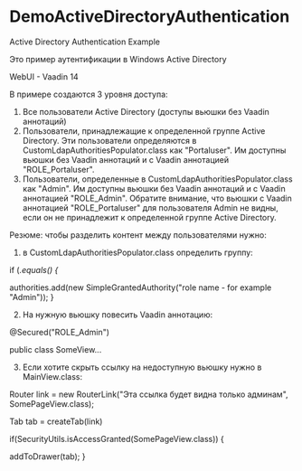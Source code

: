 # DemoActiveDirectoryAuthentication
Active Directory Authentication Example

Это пример аутентификации в Windows Active Directory

WebUI - Vaadin 14

В примере создаются 3 уровня доступа:

1. Все пользователи Active Directory  (доступы вьюшки без Vaadin аннотаций)
2. Пользователи, принадлежащие к определенной группе Active Directory. Эти пользователи определяются в CustomLdapAuthoritiesPopulator.class как "Portaluser". Им доступны вьюшки без Vaadin аннотаций и с Vaadin аннотацией "ROLE_Portaluser".
3. Пользователи, определенные в CustomLdapAuthoritiesPopulator.class как "Admin". Им доступны вьюшки без Vaadin аннотаций и с Vaadin аннотацией "ROLE_Admin". Обратите внимание, что вьюшки с Vaadin аннотацией "ROLE_Portaluser" для пользователя Admin не видны, если он не принадлежит к определенной группе Active Directory.

Резюме: чтобы разделить контент между пользователями нужно:
1. в CustomLdapAuthoritiesPopulator.class определить группу:

if (<var>.equals(<var1>) {
  
  authorities.add(new SimpleGrantedAuthority("role name - for example "Admin"));
  }
  
  
2. На нужную вьюшку повесить Vaadin аннотацию: 

  @Secured("ROLE_Admin")
  
  public class SomeView...
  
  
3. Если хотите скрыть ссылку на недоступную вьюшку нужно в MainView.class:
  
  Router link = new RouterLink("Эта ссылка будет видна только админам", SomePageView.class);
  
  Tab tab = createTab(link)
  
  if(SecurityUtils.isAccessGranted(SomePageView.class)) {
  
  addToDrawer(tab);
  }
  

